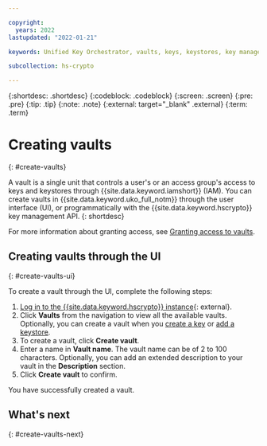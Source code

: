 ```yaml
---

copyright:
  years: 2022
lastupdated: "2022-01-21"

keywords: Unified Key Orchestrator, vaults, keys, keystores, key management, UKO

subcollection: hs-crypto

---
```


{:shortdesc: .shortdesc}
{:codeblock: .codeblock}
{:screen: .screen}
{:pre: .pre}
{:tip: .tip}
{:note: .note}
{:external: target="_blank" .external}
{:term: .term}


# Creating vaults
{: #create-vaults}

A vault is a single unit that controls a user's or an access group's access to keys and keystores through {{site.data.keyword.iamshort}} (IAM). You can create vaults in {{site.data.keyword.uko_full_notm}} through the user interface (UI), or programmatically with the {{site.data.keyword.hscrypto}} key management API.
{: shortdesc}

For more information about granting access, see [Granting access to vaults](/docs/hs-crypto?topic=hs-crypto-grant-access-vaults).


## Creating vaults through the UI
{: #create-vaults-ui}

To create a vault through the UI, complete the following steps:

1. [Log in to the {{site.data.keyword.hscrypto}} instance](https://cloud.ibm.com/login){: external}.
2. Click **Vaults** from the navigation to view all the available vaults.
    Optionally, you can create a vault when you [create a key](/docs/hs-crypto?topic=hs-crypto-create-internal-keys) or [add a keystore](/docs/hs-crypto?topic=hs-crypto-create-internal-keystores).
3. To create a vault, click **Create vault**.
4. Enter a name in **Vault name**. The vault name can be of 2 to 100 characters. Optionally, you can add an extended description to your vault in the **Description** section.
5. Click **Create vault** to confirm.

You have successfully created a vault. 

## What's next
{: #create-vaults-next}


  


